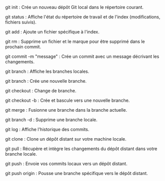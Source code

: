 git init : Crée un nouveau dépôt Git local dans le répertoire courant.

git status : Affiche l'état du répertoire de travail et de l'index (modifications, fichiers suivis).

git add <fichier> : Ajoute un fichier spécifique à l'index.

git rm <fichier> : Supprime un fichier et le marque pour être supprimé dans le prochain commit.

git commit -m "message" : Crée un commit avec un message décrivant les changements.

git branch : Affiche les branches locales.

git branch <nom-de-branche> : Crée une nouvelle branche.

git checkout <nom-de-branche> : Change de branche.

git checkout -b <nom-de-branche> : Crée et bascule vers une nouvelle branche.

git merge <nom-de-branche> : Fusionne une branche dans la branche actuelle.

git branch -d <nom-de-branche> : Supprime une branche locale.

git log : Affiche l'historique des commits.

git clone <url> : Clone un dépôt distant sur votre machine locale.

git pull : Récupère et intègre les changements du dépôt distant dans votre branche locale.

git push : Envoie vos commits locaux vers un dépôt distant.

git push origin <nom-de-branche> : Pousse une branche spécifique vers le dépôt distant.